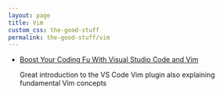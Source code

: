 ```yaml
---
layout: page
title: Vim
custom_css: the-good-stuff
permalink: the-good-stuff/vim
---
```


- [Boost Your Coding Fu With Visual Studio Code and
  Vim](https://dev.to/vintharas/boost-your-coding-fu-with-visual-studio-code-and-vimboost-your-coding-fu-with-visual-studio-code-and-vim-502h)

  Great introduction to the VS Code Vim plugin also explaining fundamental Vim
  concepts
